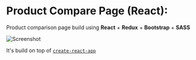 # Product Compare Page (React):

Product comparison page build using **React** + **Redux** + **Bootstrap** + **SASS**

![Screenshot](https://s8.postimg.cc/fdfsvumkl/Screen_Shot_2018-07-05_at_16.36.17.png)

It's build on top of [`create-react-app`](http://www.google.lt)


